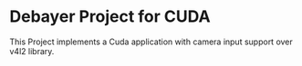 Debayer Project for CUDA
========================

This Project implements a Cuda application with camera input support over v4l2
library.
